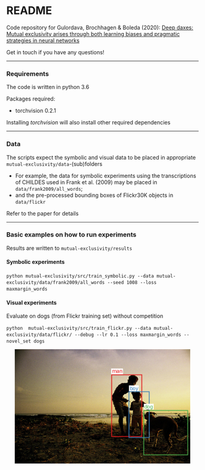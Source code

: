 # README
Code repository for Gulordava, Brochhagen &amp; Boleda (2020): [Deep daxes: Mutual exclusivity arises through both learning biases and pragmatic strategies in neural networks](https://cognitivesciencesociety.org/cogsci20/papers/0479/0479.pdf)

Get in touch if you have any questions!

*** 
### Requirements
The code is written in python 3.6

Packages required:
  * torchvision 0.2.1 

Installing *torchvision* will also install other required dependencies

***

### Data
The scripts expect the symbolic and visual data to be placed in appropriate `mutual-exclusivity/data`-(sub)folders

  * For example, the data for symbolic experiments using the transcriptions of CHILDES used in Frank et al. (2009) may be placed in `data/frank2009/all_words`;
  * and the pre-processed bounding boxes of Flickr30K objects in `data/flickr`

Refer to the paper for details

***


### Basic examples on how to run experiments
Results are written to `mutual-exclusivity/results`

#### Symbolic experiments
`python mutual-exclusivity/src/train_symbolic.py --data mutual-exclusivity/data/frank2009/all_words --seed 1008 --loss maxmargin_words`

#### Visual experiments
Evaluate on dogs (from Flickr training set) without competition 

`python  mutual-exclusivity/src/train_flickr.py --data mutual-exclusivity/data/flickr/ --debug --lr 0.1 --loss maxmargin_words --novel_set dogs`


<p align="center">
  <img width="460" height="300" src="https://raw.githubusercontent.com/brochhagen/mutual-exclusivity/main/example/output.png">
</p>